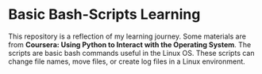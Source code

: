 # Basic Bash-Scripts Learning
This repository is a reflection of my learning journey. Some materials are from <b>Coursera: Using Python to Interact with the Operating System</b>. The scripts are basic bash commands useful in the Linux OS. These scripts can change file names, move files, or create log files in a Linux environment. 
